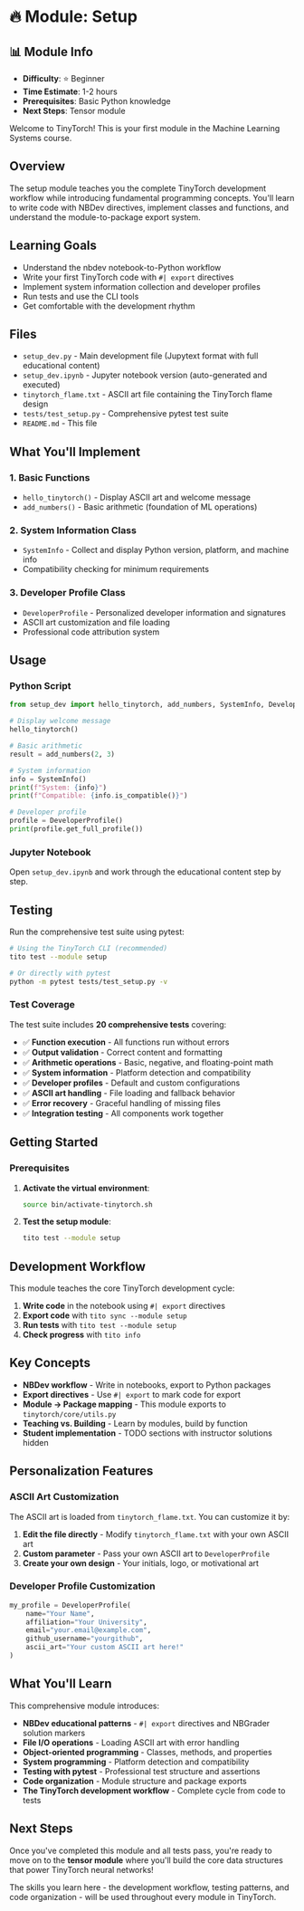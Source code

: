 # 🔥 Module: Setup

## 📊 Module Info
- **Difficulty**: ⭐ Beginner
- **Time Estimate**: 1-2 hours
- **Prerequisites**: Basic Python knowledge
- **Next Steps**: Tensor module

Welcome to TinyTorch! This is your first module in the Machine Learning Systems course.

## Overview

The setup module teaches you the complete TinyTorch development workflow while introducing fundamental programming concepts. You'll learn to write code with NBDev directives, implement classes and functions, and understand the module-to-package export system.

## Learning Goals

- Understand the nbdev notebook-to-Python workflow
- Write your first TinyTorch code with `#| export` directives
- Implement system information collection and developer profiles
- Run tests and use the CLI tools
- Get comfortable with the development rhythm

## Files

- `setup_dev.py` - Main development file (Jupytext format with full educational content)
- `setup_dev.ipynb` - Jupyter notebook version (auto-generated and executed)
- `tinytorch_flame.txt` - ASCII art file containing the TinyTorch flame design
- `tests/test_setup.py` - Comprehensive pytest test suite
- `README.md` - This file

## What You'll Implement

### 1. Basic Functions
- `hello_tinytorch()` - Display ASCII art and welcome message
- `add_numbers()` - Basic arithmetic (foundation of ML operations)

### 2. System Information Class
- `SystemInfo` - Collect and display Python version, platform, and machine info
- Compatibility checking for minimum requirements

### 3. Developer Profile Class
- `DeveloperProfile` - Personalized developer information and signatures
- ASCII art customization and file loading
- Professional code attribution system

## Usage

### Python Script
```python
from setup_dev import hello_tinytorch, add_numbers, SystemInfo, DeveloperProfile

# Display welcome message
hello_tinytorch()

# Basic arithmetic
result = add_numbers(2, 3)

# System information
info = SystemInfo()
print(f"System: {info}")
print(f"Compatible: {info.is_compatible()}")

# Developer profile
profile = DeveloperProfile()
print(profile.get_full_profile())
```

### Jupyter Notebook
Open `setup_dev.ipynb` and work through the educational content step by step.

## Testing

Run the comprehensive test suite using pytest:

```bash
# Using the TinyTorch CLI (recommended)
tito test --module setup

# Or directly with pytest
python -m pytest tests/test_setup.py -v
```

### Test Coverage

The test suite includes **20 comprehensive tests** covering:
- ✅ **Function execution** - All functions run without errors
- ✅ **Output validation** - Correct content and formatting
- ✅ **Arithmetic operations** - Basic, negative, and floating-point math
- ✅ **System information** - Platform detection and compatibility
- ✅ **Developer profiles** - Default and custom configurations
- ✅ **ASCII art handling** - File loading and fallback behavior
- ✅ **Error recovery** - Graceful handling of missing files
- ✅ **Integration testing** - All components work together

## Getting Started

### Prerequisites

1. **Activate the virtual environment**:
   ```bash
   source bin/activate-tinytorch.sh
   ```

2. **Test the setup module**:
   ```bash
   tito test --module setup
   ```

## Development Workflow

This module teaches the core TinyTorch development cycle:

1. **Write code** in the notebook using `#| export` directives
2. **Export code** with `tito sync --module setup`
3. **Run tests** with `tito test --module setup`
4. **Check progress** with `tito info`

## Key Concepts

- **NBDev workflow** - Write in notebooks, export to Python packages
- **Export directives** - Use `#| export` to mark code for export
- **Module → Package mapping** - This module exports to `tinytorch/core/utils.py`
- **Teaching vs. Building** - Learn by modules, build by function
- **Student implementation** - TODO sections with instructor solutions hidden

## Personalization Features

### ASCII Art Customization
The ASCII art is loaded from `tinytorch_flame.txt`. You can customize it by:

1. **Edit the file directly** - Modify `tinytorch_flame.txt` with your own ASCII art
2. **Custom parameter** - Pass your own ASCII art to `DeveloperProfile`
3. **Create your own design** - Your initials, logo, or motivational art

### Developer Profile Customization
```python
my_profile = DeveloperProfile(
    name="Your Name",
    affiliation="Your University",
    email="your.email@example.com",
    github_username="yourgithub",
    ascii_art="Your custom ASCII art here!"
)
```

## What You'll Learn

This comprehensive module introduces:
- **NBDev educational patterns** - `#| export` directives and NBGrader solution markers
- **File I/O operations** - Loading ASCII art with error handling
- **Object-oriented programming** - Classes, methods, and properties
- **System programming** - Platform detection and compatibility
- **Testing with pytest** - Professional test structure and assertions
- **Code organization** - Module structure and package exports
- **The TinyTorch development workflow** - Complete cycle from code to tests

## Next Steps

Once you've completed this module and all tests pass, you're ready to move on to the **tensor module** where you'll build the core data structures that power TinyTorch neural networks!

The skills you learn here - the development workflow, testing patterns, and code organization - will be used throughout every module in TinyTorch. 